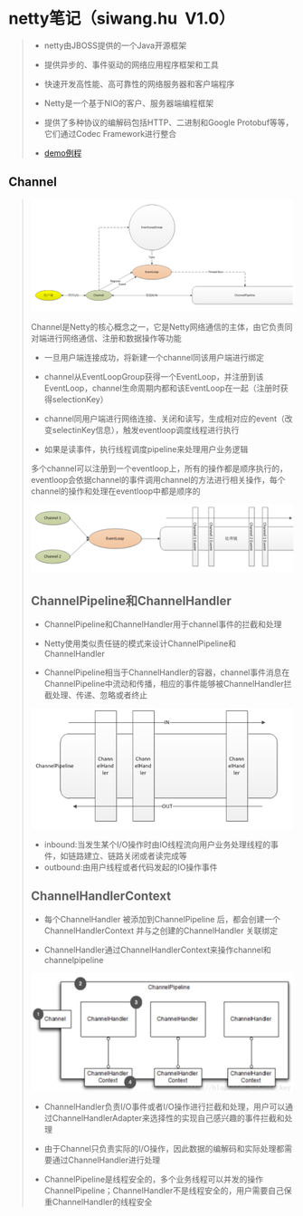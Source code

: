 # netty笔记（siwang.hu&nbsp;&nbsp;V1.0）  
> + netty由JBOSS提供的一个Java开源框架  
>  
> + 提供异步的、事件驱动的网络应用程序框架和工具  
>  
> + 快速开发高性能、高可靠性的网络服务器和客户端程序  
>  
> + Netty是一个基于NIO的客户、服务器端编程框架  
>  
> + 提供了多种协议的编解码包括HTTP、二进制和Google Protobuf等等，它们通过Codec Framework进行整合  
>  
> + [demo例程](https://github.com/siwanghu/Netty)  
>  
## Channel  
> ![图片](./data/netty1.PNG)
>  
> Channel是Netty的核心概念之一，它是Netty网络通信的主体，由它负责同对端进行网络通信、注册和数据操作等功能  
> + 一旦用户端连接成功，将新建一个channel同该用户端进行绑定  
>  
> + channel从EventLoopGroup获得一个EventLoop，并注册到该EventLoop，channel生命周期内都和该EventLoop在一起（注册时获得selectionKey）  
>  
> + channel同用户端进行网络连接、关闭和读写，生成相对应的event（改变selectinKey信息），触发eventloop调度线程进行执行  
>  
> + 如果是读事件，执行线程调度pipeline来处理用户业务逻辑  
>   
> 多个channel可以注册到一个eventloop上，所有的操作都是顺序执行的，eventloop会依据channel的事件调用channel的方法进行相关操作，每个channel的操作和处理在eventloop中都是顺序的  
>  
> ![图片](./data/netty2.PNG)  
>  
> ## ChannelPipeline和ChannelHandler  
> + ChannelPipeline和ChannelHandler用于channel事件的拦截和处理  
>  
> + Netty使用类似责任链的模式来设计ChannelPipeline和ChannelHandler  
>  
> + ChannelPipeline相当于ChannelHandler的容器，channel事件消息在ChannelPipeline中流动和传播，相应的事件能够被ChannelHandler拦截处理、传递、忽略或者终止  
>  
> ![图片](./data/netty3.PNG)  
>  
> + inbound:当发生某个I/O操作时由IO线程流向用户业务处理线程的事件，如链路建立、链路关闭或者读完成等  
> + outbound:由用户线程或者代码发起的IO操作事件  
> ## ChannelHandlerContext  
> + 每个ChannelHandler 被添加到ChannelPipeline 后，都会创建一个ChannelHandlerContext 并与之创建的ChannelHandler 关联绑定  
>  
> + ChannelHandler通过ChannelHandlerContext来操作channel和channelpipeline  
>  
> ![图片](./data/netty4.PNG)  
>   
> + ChannelHandler负责I/O事件或者I/O操作进行拦截和处理，用户可以通过ChannelHandlerAdapter来选择性的实现自己感兴趣的事件拦截和处理  
>  
> + 由于Channel只负责实际的I/O操作，因此数据的编解码和实际处理都需要通过ChannelHandler进行处理  
>  
> + ChannelPipeline是线程安全的，多个业务线程可以并发的操作ChannelPipeline；ChannelHandler不是线程安全的，用户需要自己保重ChannelHandler的线程安全  
> 